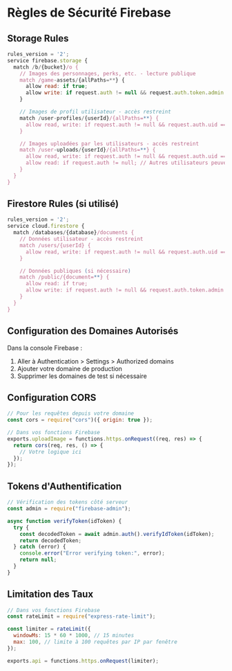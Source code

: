 # Règles de Sécurité Firebase

## Storage Rules

```javascript
rules_version = '2';
service firebase.storage {
  match /b/{bucket}/o {
    // Images des personnages, perks, etc. - lecture publique
    match /game-assets/{allPaths=**} {
      allow read: if true;
      allow write: if request.auth != null && request.auth.token.admin == true;
    }

    // Images de profil utilisateur - accès restreint
    match /user-profiles/{userId}/{allPaths=**} {
      allow read, write: if request.auth != null && request.auth.uid == userId;
    }

    // Images uploadées par les utilisateurs - accès restreint
    match /user-uploads/{userId}/{allPaths=**} {
      allow read, write: if request.auth != null && request.auth.uid == userId;
      allow read: if request.auth != null; // Autres utilisateurs peuvent lire
    }
  }
}
```

## Firestore Rules (si utilisé)

```javascript
rules_version = '2';
service cloud.firestore {
  match /databases/{database}/documents {
    // Données utilisateur - accès restreint
    match /users/{userId} {
      allow read, write: if request.auth != null && request.auth.uid == userId;
    }

    // Données publiques (si nécessaire)
    match /public/{document=**} {
      allow read: if true;
      allow write: if request.auth != null && request.auth.token.admin == true;
    }
  }
}
```

## Configuration des Domaines Autorisés

Dans la console Firebase :

1. Aller à Authentication > Settings > Authorized domains
2. Ajouter votre domaine de production
3. Supprimer les domaines de test si nécessaire

## Configuration CORS

```javascript
// Pour les requêtes depuis votre domaine
const cors = require("cors")({ origin: true });

// Dans vos fonctions Firebase
exports.uploadImage = functions.https.onRequest((req, res) => {
  return cors(req, res, () => {
    // Votre logique ici
  });
});
```

## Tokens d'Authentification

```javascript
// Vérification des tokens côté serveur
const admin = require("firebase-admin");

async function verifyToken(idToken) {
  try {
    const decodedToken = await admin.auth().verifyIdToken(idToken);
    return decodedToken;
  } catch (error) {
    console.error("Error verifying token:", error);
    return null;
  }
}
```

## Limitation des Taux

```javascript
// Dans vos fonctions Firebase
const rateLimit = require("express-rate-limit");

const limiter = rateLimit({
  windowMs: 15 * 60 * 1000, // 15 minutes
  max: 100, // limite à 100 requêtes par IP par fenêtre
});

exports.api = functions.https.onRequest(limiter);
```
